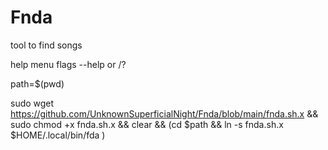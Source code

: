 # Fnda
tool to find songs

help menu flags --help or /?

path=$(pwd)

sudo wget https://github.com/UnknownSuperficialNight/Fnda/blob/main/fnda.sh.x && sudo chmod +x fnda.sh.x && clear && (cd $path && ln -s fnda.sh.x $HOME/.local/bin/fda )
